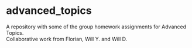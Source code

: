 # advanced_topics
A repository with some of the group homework assignments for Advanced Topics.   
Collaborative work from Florian, Will Y. and Will D.

